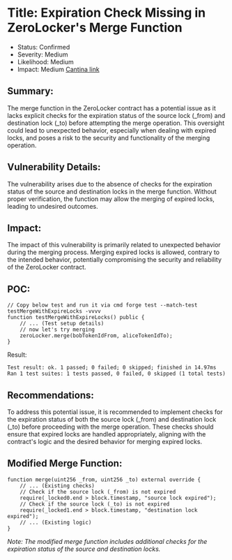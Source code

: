 # Title: Expiration Check Missing in ZeroLocker's Merge Function
- Status: Confirmed
- Severity: Medium
- Likelihood: Medium
- Impact: Medium
[Cantina link](https://cantina.xyz/code/a83eaf73-9cbc-495f-8607-e55d4fdaf407/findings/6f30b930-3264-4046-9b46-1ba8c48604a1?q=status%253Adisputed%252Crejected%252Cduplicate%252Cpotentially_duplicate%252Cconfirmed%252Cacknowledged%252Cfixed%252Cescalated%2520reviewers%253A0xTheBlackPanther)

## **Summary:**
The merge function in the ZeroLocker contract has a potential issue as it lacks explicit checks for the expiration status of the source lock (_from) and destination lock (_to) before attempting the merge operation. This oversight could lead to unexpected behavior, especially when dealing with expired locks, and poses a risk to the security and functionality of the merging operation.

## **Vulnerability Details:**
The vulnerability arises due to the absence of checks for the expiration status of the source and destination locks in the merge function. Without proper verification, the function may allow the merging of expired locks, leading to undesired outcomes.

## **Impact:**
The impact of this vulnerability is primarily related to unexpected behavior during the merging process. Merging expired locks is allowed, contrary to the intended behavior, potentially compromising the security and reliability of the ZeroLocker contract.

## **POC:**
```solidity
// Copy below test and run it via cmd forge test --match-test testMergeWithExpireLocks -vvvv
function testMergeWithExpireLocks() public {
    // ... (Test setup details)
    // now let's try merging
    zeroLocker.merge(bobTokenIdFrom, aliceTokenIdTo);
}
```
Result:
```
Test result: ok. 1 passed; 0 failed; 0 skipped; finished in 14.97ms
Ran 1 test suites: 1 tests passed, 0 failed, 0 skipped (1 total tests)
```

## **Recommendations:**
To address this potential issue, it is recommended to implement checks for the expiration status of both the source lock (_from) and destination lock (_to) before proceeding with the merge operation. These checks should ensure that expired locks are handled appropriately, aligning with the contract's logic and the desired behavior for merging expired locks.

## **Modified Merge Function:**
```solidity
function merge(uint256 _from, uint256 _to) external override {
    // ... (Existing checks)
    // Check if the source lock (_from) is not expired
    require(_locked0.end > block.timestamp, "source lock expired");
    // Check if the source lock (_to) is not expired
    require(_locked1.end > block.timestamp, "destination lock expired");
    // ... (Existing logic)
}
```

*Note: The modified merge function includes additional checks for the expiration status of the source and destination locks.*
